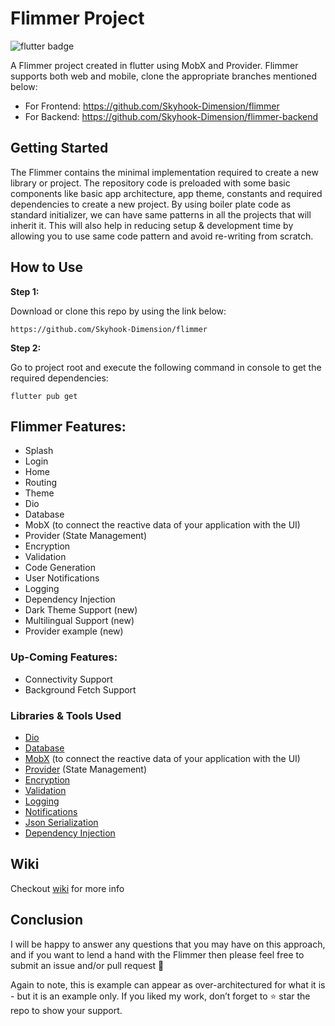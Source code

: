 # Flimmer Project     

![flutter badge](	https://img.shields.io/badge/Flutter-02569B?style=for-the-badge&logo=flutter&logoColor=white)

A Flimmer project created in flutter using MobX and Provider. Flimmer supports both web and mobile, clone the appropriate branches mentioned below:

* For Frontend: https://github.com/Skyhook-Dimension/flimmer
* For Backend: https://github.com/Skyhook-Dimension/flimmer-backend


## Getting Started

The Flimmer contains the minimal implementation required to create a new library or project. The repository code is preloaded with some basic components like basic app architecture, app theme, constants and required dependencies to create a new project. By using boiler plate code as standard initializer, we can have same patterns in all the projects that will inherit it. This will also help in reducing setup & development time by allowing you to use same code pattern and avoid re-writing from scratch.

## How to Use 

**Step 1:**

Download or clone this repo by using the link below:

```
https://github.com/Skyhook-Dimension/flimmer
```

**Step 2:**

Go to project root and execute the following command in console to get the required dependencies: 

```
flutter pub get 
```



## Flimmer Features:

* Splash
* Login
* Home
* Routing
* Theme
* Dio
* Database
* MobX (to connect the reactive data of your application with the UI)
* Provider (State Management)
* Encryption
* Validation
* Code Generation
* User Notifications
* Logging
* Dependency Injection
* Dark Theme Support (new)
* Multilingual Support (new)
* Provider example (new)

### Up-Coming Features:

* Connectivity Support
* Background Fetch Support

### Libraries & Tools Used

* [Dio](https://github.com/flutterchina/dio)
* [Database](https://github.com/tekartik/sembast.dart)
* [MobX](https://github.com/mobxjs/mobx.dart) (to connect the reactive data of your application with the UI)
* [Provider](https://github.com/rrousselGit/provider) (State Management)
* [Encryption](https://github.com/xxtea/xxtea-dart)
* [Validation](https://github.com/dart-league/validators)
* [Logging](https://github.com/zubairehman/Flogs)
* [Notifications](https://github.com/AndreHaueisen/flushbar)
* [Json Serialization](https://github.com/dart-lang/json_serializable)
* [Dependency Injection](https://github.com/google/inject.dart)


## Wiki

Checkout [wiki](https://github.com/zubairehman/flutter-Flimmer-project/wiki) for more info

## Conclusion

I will be happy to answer any questions that you may have on this approach, and if you want to lend a hand with the Flimmer then please feel free to submit an issue and/or pull request 🙂

Again to note, this is example can appear as over-architectured for what it is - but it is an example only. If you liked my work, don’t forget to ⭐ star the repo to show your support.

